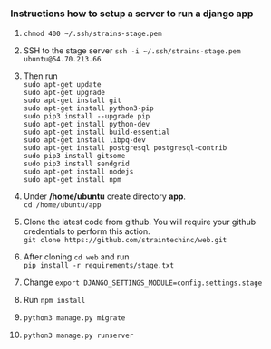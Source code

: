 ### Instructions how to setup a server to run a django app  

1. `chmod 400 ~/.ssh/strains-stage.pem` 
2. SSH to the stage server `ssh -i ~/.ssh/strains-stage.pem ubuntu@54.70.213.66`
  
3. Then run  
`sudo apt-get update`  
`sudo apt-get upgrade`  
`sudo apt-get install git`  
`sudo apt-get install python3-pip`  
`sudo pip3 install --upgrade pip`  
`sudo apt-get install python-dev`  
`sudo apt-get install build-essential`  
`sudo apt-get install libpq-dev`  
`sudo apt-get install postgresql postgresql-contrib`  
`sudo pip3 install gitsome`  
`sudo pip3 install sendgrid`  
`sudo apt-get install nodejs`  
`sudo apt-get install npm`  
  
4. Under **/home/ubuntu** create directory **app**.  
`cd /home/ubuntu/app`  

5. Clone the latest code from github. You will require your github credentials to perform this action.  
`git clone https://github.com/straintechinc/web.git`  

6. After cloning `cd web` and run  
`pip install -r requirements/stage.txt`
  
7. Change `export DJANGO_SETTINGS_MODULE=config.settings.stage`  
8. Run `npm install`  
9. `python3 manage.py migrate`
10. `python3 manage.py runserver`
